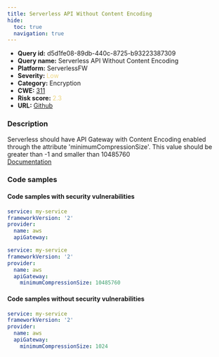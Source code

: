 ```yaml
---
title: Serverless API Without Content Encoding
hide:
  toc: true
  navigation: true
---
```


<style>
  .highlight .hll {
    background-color: #ff171742;
  }
  .md-content {
    max-width: 1100px;
    margin: 0 auto;
  }
</style>

-   **Query id:** d5d1fe08-89db-440c-8725-b93223387309
-   **Query name:** Serverless API Without Content Encoding
-   **Platform:** ServerlessFW
-   **Severity:** <span style="color:#edd57e">Low</span>
-   **Category:** Encryption
-   **CWE:** <a href="https://cwe.mitre.org/data/definitions/311.html" onclick="newWindowOpenerSafe(event, 'https://cwe.mitre.org/data/definitions/311.html')">311</a>
-   **Risk score:** <span style="color:#edd57e">2.3</span>
-   **URL:** [Github](https://github.com/Checkmarx/kics/tree/master/assets/queries/serverlessFW/serverless_api_without_content_encoding)

### Description
Serverless should have API Gateway with Content Encoding enabled through the attribute 'minimumCompressionSize'. This value should be greater than -1 and smaller than 10485760<br>
[Documentation](https://www.serverless.com/framework/docs/providers/aws/events/apigateway#compression)

### Code samples
#### Code samples with security vulnerabilities
```yml title="Positive test num. 1 - yml file" hl_lines="5"
service: my-service
frameworkVersion: '2'
provider:
  name: aws
  apiGateway:

```
```yml title="Positive test num. 2 - yml file" hl_lines="6"
service: my-service
frameworkVersion: '2'
provider:
  name: aws
  apiGateway:
    minimumCompressionSize: 10485760


```


#### Code samples without security vulnerabilities
```yml title="Negative test num. 1 - yml file"
service: my-service
frameworkVersion: '2'
provider:
  name: aws
  apiGateway:
    minimumCompressionSize: 1024

```

